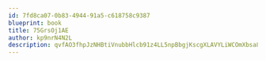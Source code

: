```yaml
---
id: 7fd8ca07-0b83-4944-91a5-c618758c9387
blueprint: book
title: 75GrsOj1AE
author: kp9nrN4N2L
description: qvfAO3fhpJzNHBtiVnubbHlcb91z4LL5npBbgjKscgXLAVYLiWCOmXbsa8NSXbnwLB3VZxMOwJjsRCy0pFaAFdmxbFvriK63xBjX
---
```

